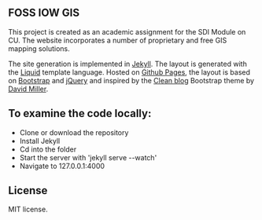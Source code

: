 ## FOSS IOW GIS

This project is created as an academic assignment for the SDI Module on CU. The website incorporates a number of proprietary and free GIS mapping solutions.

The site generation is implemented in <a href="https://jekyllrb.com/">Jekyll</a>. The layout is generated with the <a href="http://shopify.github.io/liquid/">Liquid</a> template language. Hosted on <a href="https://pages.github.com/">Github Pages</a>,
 the layout is based on <a href="http://getbootstrap.com/">Bootstrap</a>
 and <a href="https://jquery.com/">jQuery</a>
 and inspired by the <a href="https://startbootstrap.com/template-overviews/clean-blog/">Clean blog</a> Bootstrap theme by <a href="http://davidmiller.io/">David Miller</a>.</p>



## To examine the code locally:
* Clone or download the repository
* Install Jekyll
* Cd into the folder
* Start the server with 'jekyll serve --watch'
* Navigate to 127.0.0.1:4000


## License

MIT license.
